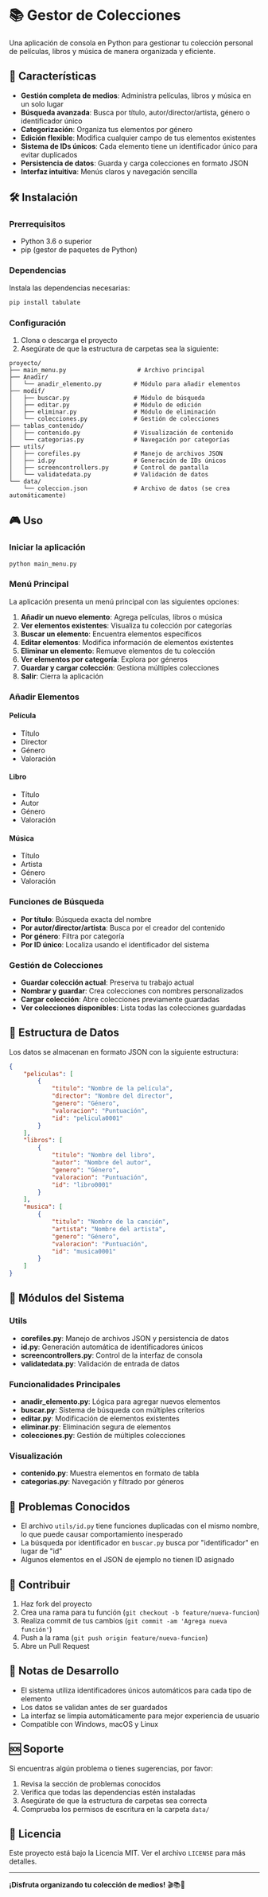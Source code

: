# 📚 Gestor de Colecciones

Una aplicación de consola en Python para gestionar tu colección personal de películas, libros y música de manera organizada y eficiente.

## 🚀 Características

- **Gestión completa de medios**: Administra películas, libros y música en un solo lugar
- **Búsqueda avanzada**: Busca por título, autor/director/artista, género o identificador único
- **Categorización**: Organiza tus elementos por género
- **Edición flexible**: Modifica cualquier campo de tus elementos existentes
- **Sistema de IDs únicos**: Cada elemento tiene un identificador único para evitar duplicados
- **Persistencia de datos**: Guarda y carga colecciones en formato JSON
- **Interfaz intuitiva**: Menús claros y navegación sencilla

## 🛠️ Instalación

### Prerrequisitos

- Python 3.6 o superior
- pip (gestor de paquetes de Python)

### Dependencias

Instala las dependencias necesarias:

```bash
pip install tabulate
```

### Configuración

1. Clona o descarga el proyecto
2. Asegúrate de que la estructura de carpetas sea la siguiente:

```
proyecto/
├── main_menu.py                    # Archivo principal
├── Anadir/
│   └── anadir_elemento.py         # Módulo para añadir elementos
├── modif/
│   ├── buscar.py                  # Módulo de búsqueda
│   ├── editar.py                  # Módulo de edición
│   ├── eliminar.py                # Módulo de eliminación
│   └── colecciones.py             # Gestión de colecciones
├── tablas_contenido/
│   ├── contenido.py               # Visualización de contenido
│   └── categorias.py              # Navegación por categorías
├── utils/
│   ├── corefiles.py               # Manejo de archivos JSON
│   ├── id.py                      # Generación de IDs únicos
│   ├── screencontrollers.py       # Control de pantalla
│   └── validatedata.py            # Validación de datos
└── data/
    └── coleccion.json             # Archivo de datos (se crea automáticamente)
```

## 🎮 Uso

### Iniciar la aplicación

```bash
python main_menu.py
```

### Menú Principal

La aplicación presenta un menú principal con las siguientes opciones:

1. **Añadir un nuevo elemento**: Agrega películas, libros o música
2. **Ver elementos existentes**: Visualiza tu colección por categorías
3. **Buscar un elemento**: Encuentra elementos específicos
4. **Editar elementos**: Modifica información de elementos existentes
5. **Eliminar un elemento**: Remueve elementos de tu colección
6. **Ver elementos por categoría**: Explora por géneros
7. **Guardar y cargar colección**: Gestiona múltiples colecciones
8. **Salir**: Cierra la aplicación

### Añadir Elementos

#### Película
- Título
- Director
- Género
- Valoración

#### Libro
- Título
- Autor
- Género
- Valoración

#### Música
- Título
- Artista
- Género
- Valoración

### Funciones de Búsqueda

- **Por título**: Búsqueda exacta del nombre
- **Por autor/director/artista**: Busca por el creador del contenido
- **Por género**: Filtra por categoría
- **Por ID único**: Localiza usando el identificador del sistema

### Gestión de Colecciones

- **Guardar colección actual**: Preserva tu trabajo actual
- **Nombrar y guardar**: Crea colecciones con nombres personalizados
- **Cargar colección**: Abre colecciones previamente guardadas
- **Ver colecciones disponibles**: Lista todas las colecciones guardadas

## 📁 Estructura de Datos

Los datos se almacenan en formato JSON con la siguiente estructura:

```json
{
    "peliculas": [
        {
            "titulo": "Nombre de la película",
            "director": "Nombre del director",
            "genero": "Género",
            "valoracion": "Puntuación",
            "id": "pelicula0001"
        }
    ],
    "libros": [
        {
            "titulo": "Nombre del libro",
            "autor": "Nombre del autor",
            "genero": "Género",
            "valoracion": "Puntuación",
            "id": "libro0001"
        }
    ],
    "musica": [
        {
            "titulo": "Nombre de la canción",
            "artista": "Nombre del artista",
            "genero": "Género",
            "valoracion": "Puntuación",
            "id": "musica0001"
        }
    ]
}
```

## 🔧 Módulos del Sistema

### Utils
- **corefiles.py**: Manejo de archivos JSON y persistencia de datos
- **id.py**: Generación automática de identificadores únicos
- **screencontrollers.py**: Control de la interfaz de consola
- **validatedata.py**: Validación de entrada de datos

### Funcionalidades Principales
- **anadir_elemento.py**: Lógica para agregar nuevos elementos
- **buscar.py**: Sistema de búsqueda con múltiples criterios
- **editar.py**: Modificación de elementos existentes
- **eliminar.py**: Eliminación segura de elementos
- **colecciones.py**: Gestión de múltiples colecciones

### Visualización
- **contenido.py**: Muestra elementos en formato de tabla
- **categorias.py**: Navegación y filtrado por géneros

## 🐛 Problemas Conocidos

- El archivo `utils/id.py` tiene funciones duplicadas con el mismo nombre, lo que puede causar comportamiento inesperado
- La búsqueda por identificador en `buscar.py` busca por "identificador" en lugar de "id"
- Algunos elementos en el JSON de ejemplo no tienen ID asignado

## 🤝 Contribuir

1. Haz fork del proyecto
2. Crea una rama para tu función (`git checkout -b feature/nueva-funcion`)
3. Realiza commit de tus cambios (`git commit -am 'Agrega nueva función'`)
4. Push a la rama (`git push origin feature/nueva-funcion`)
5. Abre un Pull Request

## 📝 Notas de Desarrollo

- El sistema utiliza identificadores únicos automáticos para cada tipo de elemento
- Los datos se validan antes de ser guardados
- La interfaz se limpia automáticamente para mejor experiencia de usuario
- Compatible con Windows, macOS y Linux

## 🆘 Soporte

Si encuentras algún problema o tienes sugerencias, por favor:

1. Revisa la sección de problemas conocidos
2. Verifica que todas las dependencias estén instaladas
3. Asegúrate de que la estructura de carpetas sea correcta
4. Comprueba los permisos de escritura en la carpeta `data/`

## 📄 Licencia

Este proyecto está bajo la Licencia MIT. Ver el archivo `LICENSE` para más detalles.

---

**¡Disfruta organizando tu colección de medios!** 🎬📚🎵